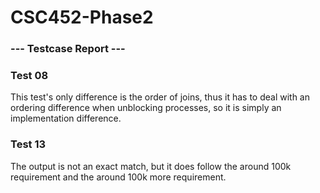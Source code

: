 # CSC452-Phase2

### --- Testcase Report --- ###

### Test 08
This test's only difference is the order of joins, thus it has to deal 
with an ordering difference when unblocking processes, so it is simply an 
implementation difference.

### Test 13 
The output is not an exact match, but it does follow the around 100k requirement and 
the around 100k more requirement.

### 